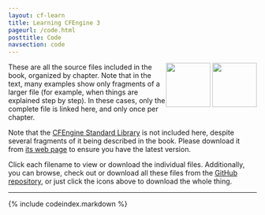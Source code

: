 ```yaml
---
layout: cf-learn
title: Learning CFEngine 3
pageurl: /code.html
posttitle: Code
navsection: code
---
```


<div style="float: right;">
  <a href="https://github.com/zzamboni/cf-learn/zipball/master">
    <img border="0" width="90" src="https://github.com/images/modules/download/zip.png"></a>
  <a href="https://github.com/zzamboni/cf-learn/tarball/master">
    <img border="0" width="90" src="https://github.com/images/modules/download/tar.png"></a>
</div>

These are all the source files included in the book, organized by
chapter. Note that in the text, many examples show only fragments of a
larger file (for example, when things are explained step by step). In
these cases, only the complete file is linked here, and only once per
chapter.

Note that the [CFEngine Standard
Library](http://cfengine.com/starterkit) is not included here, despite
several fragments of it being described in the book. Please download
it from [its web page](http://cfengine.com/starterkit) to ensure you
have the latest version.

Click each filename to view or download the individual
files. Additionally, you can browse, check out or download all these
files from the [GitHub
repository](https://github.com/zzamboni/cf-learn.info), or just click
the icons above to download the whole thing.

----

{% include codeindex.markdown %}
